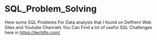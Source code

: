 # SQL_Problem_Solving
Here some SQL Problems For Data analysis that I found on Deffrent Web Sites and Youtube Channels 
You Can Find a lot of useful SQL Challenges here in https://techtfq.com/

